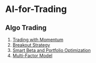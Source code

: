 # AI-for-Trading

## Algo Trading
1. [Trading with Momentum](project_1_starter.ipynb)
2. [Breakout Strategy](clean_project_2_starter.ipynb)
3. [Smart Beta and Portfolio Optimization](Final_project_3_starter.ipynb)
4. [Multi-Factor Model](Final_project_4_starter_v3.ipynb)
